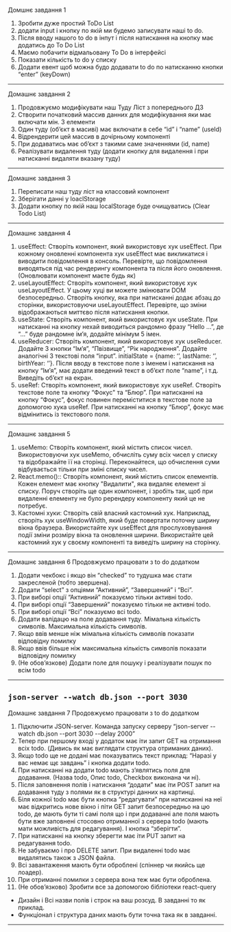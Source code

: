 Домшнє завдання 1

1. Зробити дуже простий ToDo List
2. додати input і кнопку по якій ми будемо записувати наші to do.
3. Після вводу нашого to do в інпут і після натискання на кнопку має додатись до To Do List
4. Маємо побачити відмальовану To Do в інтерфейсі
5. Показати кількість to do у списку
6. Додати евент щоб можна будо додавати to do по натисканню кнопки “enter” (keyDown)

---

Домашнє завдання 2

1. Продовжуємо модифікувати наш Туду Ліст з попереднього ДЗ
2. Створити початковий массив данних для модифікування яки має включати мін. 3 елементи
3. Один туду (обʼєкт в масиві) має включати в себе “id” і “name” (useId)
4. Відрендерити цей массив в дочірньому компоненті
5. При додаватись має обʼєкт з такими саме значеннями (id, name)
6. Реалізувати видалення туду (додати кнопку для видалення і при натисканні видаляти вказану туду)

---

Домашнє завдання 3

1. Переписати наш туду ліст на классовий компонент
2. Зберігати данні у loaclStorage
3. Додати кнопку по якій наш localStorage буде очищуватись (Clear Todo List)

---

Домашнє завдання 4

1. useEffect:
   Створіть компонент, який використовує хук useEffect. При кожному оновленні компонента хук useEffect
   має викликатися і виводити повідомлення в консоль. Перевірте, що повідомлення виводяться під час
   рендерингу компонента та після його оновлення. (Оновлювати компонент маєте будь як)
2. useLayoutEffect:
   Створіть компонент, який використовує хук useLayoutEffect. У цьому хуці ви можете змінювати DOM
   безпосередньо. Створіть кнопку, яка при натисканні додає абзац до сторінки, використовуючи useLayoutEffect.
   Перевірте, що зміни відображаються миттєво після натискання кнопки.
3. useState:
   Створіть компонент, який використовує хук useState. При натисканні на кнопку нехай виводиться рандомно
   фразу “Hello …”, де “…” буде рандомне імʼя, додайте мінімум 5 імен.
4. useReducer:
   Створіть компонент, який використовує хук useReducer. Додайте 3 кнопки “Імʼя”, “Пвізвище”, “Рік народження”.
   Додайте аналогічні 3 текстові поля “input”. initialState = {name: ‘’, lastName: ‘’, birthYear: ‘’}. Після вводу в текстове
   поле з іменем і натискання на кнопку “Імʼя”, має додати введений текст в обʼєкт поле “name”, і т.д. Виведіть
   обʼєкт на екран.
5. useRef:
   Створіть компонент, який використовує хук useRef. Створіть текстове поле та кнопку “Фокус" та “Блюр”. При
   натисканні на кнопку “Фокус”, фокус повинен переміститися в текстове поле за допомогою хука useRef. При
   натисканні на кнопку “Блюр”, фокус має відмінитись із текстового поля.

---

Домашнє завдання 5

1. useMemo:
   Створіть компонент, який містить список чисел. Використовуючи хук useMemo, обчисліть суму всіх чисел у списку та відображайте її
   на сторінці. Переконайтеся, що обчислення суми відбувається тільки при зміні списку чисел.
2. React.memo()::
   Створіть компонент, який містить список елементів. Кожен елемент має кнопку "Видалити", яка видаляє елемент зі списку. Поруч
   створіть ще один компонент, і зробіть так, щоб при видаленні елементу не було ререндеру компоненту який це не потребує.
3. Кастомні хуки:
   Створіть свій власний кастомний хук. Наприклад, створіть хук useWindowWidth, який буде повертати поточну ширину вікна
   браузера. Використайте хук useEffect для прослуховування події зміни розміру вікна та оновлення ширини. Використайте цей
   кастомний хук у своєму компоненті та виведіть ширину на сторінку.

---

Домашнє завдання 6
Продовжуємо працювати з to do додатком

1. Додати чекбокс і якщо він “checked” то тудушка має стати закресленой (тобто звершена).
2. Додати “select” з опціями “Активний”, “Завершений” і “Всі”.
3. При виборі опції “Активний” показуємо тільки активні todo.
4. При виборі опції “Завершений” показуємо тільки не активні todo.
5. При виборі опції “Всі” показуємо всі todo.
6. Додати валідацю на поле додавання туду. Мімальна кількість символів. Максимальна кількість символів.
7. Якщо ввів менше ніж мімальна кількість символів показати відповідну помилку
8. Якщо ввів більше ніж максимальна кількість символів показати відповідну помилку
9. (Не обовʼязкове) Додати поле для пошуку і реалізувати пошук по всім todo

---

## `json-server --watch db.json --port 3030`

Домашнє завдання 7
Продовжуємо працювати з to do додатком

1. Підключити JSON-server. Команда запуску серверу “json-server --watch db.json --port 3030 --delay 2000”
2. Тепер при першому вході у додаток має іти запит GET на отримання всіх todo. (Дивись як має виглядати структура отриманих даних).
3. Якщо todo ще не додані має показуватись текст приклад: “Наразі у вас немає щє завдань” і кнопка додати todo.
4. При натисканні на додати todo мають зʼявлятись поля для додавання. (Назва todo, Опис todo, Checkbox виконана чи ні).
5. Після заповнення полів і натискання “додати” має іти POST запит на додавання туду з полями як в структурі данних на картинці.
6. Біля кожної todo має бути кнопка “редагувати” при натисканні на неї має відкритись нове вікно і піти GET запит безпосередньо на цю todo, де мають
   бути ті самі поля що і при додаванні але поля мають бути вже заповнені стосовно отриманної з сервера todo (мають мати можливість для редагування).
   І кнопка “зберігти”.
7. При натисканні на кнопку зберегти має іти PUT запит на редагування todo.
8. Не забуваємо і про DELETE запит. При видаленні todo має видалятись також з JSON файла.
9. Всі завантаження мають бути оброблені (спіннер чи якийсь ще лоадер).
10. При отриманні помилки з сервера вона теж має бути оброблена.
11. (Не обовʼязково) Зробити все за допомогою бібліотеки react-query

- Дизайн і Всі назви полів і строк на ваш розсуд. В завданні то як приклад.
- Функціонал і структура даних мають бути точна така як в завданні.

---

